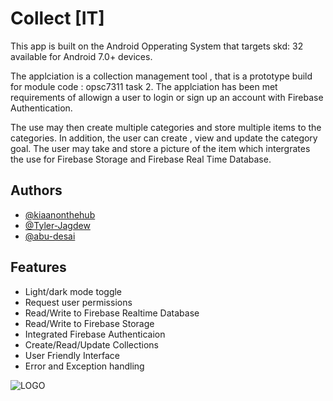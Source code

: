 
# Collect [IT] 

This app is built on the Android Opperating System that targets skd: 32 
available for Android 7.0+ devices.

The applciation is a collection management tool , that is a prototype build for module code : opsc7311 task 2.
The applciation has been met requirements of allowign a user to login or sign up an account with Firebase Authentication.

The use may then create multiple categories and store multiple items to the categories. In addition, the user can create , view and update the category goal.
The user may take and store a picture of the item which intergrates the use for Firebase Storage and Firebase Real Time Database.
## Authors

- [@kiaanonthehub](https://github.com/kiaanonthehub)
- [@Tyler-Jagdew](https://github.com/Tyler-Jagdew)
- [@abu-desai](https://github.com/abu-desai)



## Features

- Light/dark mode toggle
- Request user permissions
- Read/Write to Firebase Realtime Database
- Read/Write to Firebase Storage
- Integrated Firebase Authenticaion
- Create/Read/Update Collections
- User Friendly Interface
- Error and Exception handling


![LOGO](../master/logo/collection_app_logo.png)
